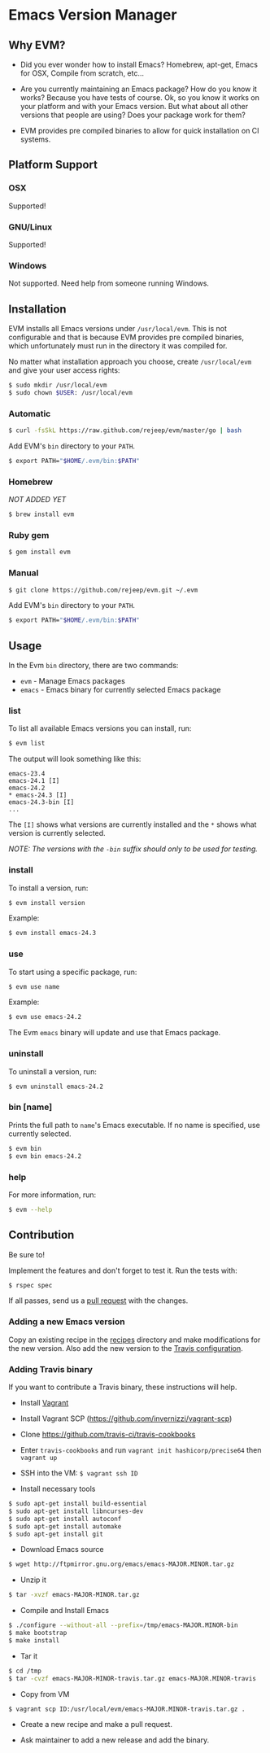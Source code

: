 # Emacs Version Manager

## Why EVM?

* Did you ever wonder how to install Emacs? Homebrew, apt-get, Emacs
  for OSX, Compile from scratch, etc...

* Are you currently maintaining an Emacs package? How do you know it
  works? Because you have tests of course. Ok, so you know it works on
  your platform and with your Emacs version. But what about all other
  versions that people are using? Does your package work for them?

* EVM provides pre compiled binaries to allow for quick installation
  on CI systems.

## Platform Support

### OSX

Supported!

### GNU/Linux

Supported!

### Windows

Not supported. Need help from someone running Windows.

## Installation

EVM installs all Emacs versions under `/usr/local/evm`. This is not
configurable and that is because EVM provides pre compiled binaries,
which unfortunately must run in the directory it was compiled for.

No matter what installation approach you choose, create
`/usr/local/evm` and give your user access rights:

```sh
$ sudo mkdir /usr/local/evm
$ sudo chown $USER: /usr/local/evm
```

### Automatic

```sh
$ curl -fsSkL https://raw.github.com/rejeep/evm/master/go | bash
```

Add EVM's `bin` directory to your `PATH`.

```sh
$ export PATH="$HOME/.evm/bin:$PATH"
```

### Homebrew

_NOT ADDED YET_

```sh
$ brew install evm
```

### Ruby gem

```sh
$ gem install evm
```

### Manual

```sh
$ git clone https://github.com/rejeep/evm.git ~/.evm
```

Add EVM's `bin` directory to your `PATH`.

```sh
$ export PATH="$HOME/.evm/bin:$PATH"
```

## Usage

In the Evm `bin` directory, there are two commands:

* `evm` - Manage Emacs packages
* `emacs` - Emacs binary for currently selected Emacs package

### list

To list all available Emacs versions you can install, run:

```sh
$ evm list
```

The output will look something like this:

```
emacs-23.4
emacs-24.1 [I]
emacs-24.2
* emacs-24.3 [I]
emacs-24.3-bin [I]
...
```

The `[I]` shows what versions are currently installed and the `*`
shows what version is currently selected.

_NOTE: The versions with the `-bin` suffix should only to be used for testing._

### install <name>

To install a version, run:

```sh
$ evm install version
```

Example:

```sh
$ evm install emacs-24.3
```

### use <name>

To start using a specific package, run:

```sh
$ evm use name
```

Example:

```sh
$ evm use emacs-24.2
```

The Evm `emacs` binary will update and use that Emacs package.

### uninstall <name>

To uninstall a version, run:

```sh
$ evm uninstall emacs-24.2
```

### bin [name]

Prints the full path to `name`'s Emacs executable. If no name is
specified, use currently selected.

```sh
$ evm bin
$ evm bin emacs-24.2
```

### help

For more information, run:

```sh
$ evm --help
```

## Contribution

Be sure to!

Implement the features and don't forget to test it. Run the tests
with:

```sh
$ rspec spec
```

If all passes, send us a
[pull request](https://github.com/rejeep/evm/pulls) with the changes.

### Adding a new Emacs version

Copy an existing recipe in the [recipes](/recipes) directory and make
modifications for the new version.  Also add the new version to the
[Travis configuration](/.travis.yml).

### Adding Travis binary

If you want to contribute a Travis binary, these instructions will help.

* Install [Vagrant](https://www.vagrantup.com/)

* Install Vagrant SCP (https://github.com/invernizzi/vagrant-scp)

* Clone https://github.com/travis-ci/travis-cookbooks

* Enter `travis-cookbooks` and run `vagrant init hashicorp/precise64` then `vagrant up`

* SSH into the VM: `$ vagrant ssh ID`

* Install necessary tools

```bash
$ sudo apt-get install build-essential
$ sudo apt-get install libncurses-dev
$ sudo apt-get install autoconf
$ sudo apt-get install automake
$ sudo apt-get install git
```

* Download Emacs source

```bash
$ wget http://ftpmirror.gnu.org/emacs/emacs-MAJOR.MINOR.tar.gz
```

* Unzip it

```bash
$ tar -xvzf emacs-MAJOR-MINOR.tar.gz
```

* Compile and Install Emacs

```bash
$ ./configure --without-all --prefix=/tmp/emacs-MAJOR.MINOR-bin
$ make bootstrap
$ make install
```

* Tar it

```bash
$ cd /tmp
$ tar -cvzf emacs-MAJOR-MINOR-travis.tar.gz emacs-MAJOR.MINOR-travis
```

* Copy from VM

```bash
$ vagrant scp ID:/usr/local/evm/emacs-MAJOR.MINOR-travis.tar.gz .
```

* Create a new recipe and make a pull request.

* Ask maintainer to add a new release and add the binary.
